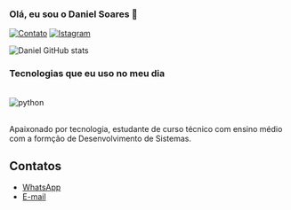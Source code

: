 
### Olá, eu sou o Daniel Soares 🧑

[![Contato](https://img.shields.io/badge/WhatsApp-25D366?style=for-the-badge&logo=whatsapp&logoColor=white)](https://wa.me/5511966020663)
[![Istagram](https://img.shields.io/badge/Instagram-E4405F?style=for-the-badge&logo=instagram&logoColor=white)](https://instagram.com/danielsoares300907)

![Daniel GitHub stats](https://github-readme-stats.vercel.app/api?username=devdani&show_icons=true&theme=onedark)

### Tecnologias que eu uso no meu dia
<div style="display: inline_block"><br/>
  <img align="center" alt="python" src="https://img.shields.io/badge/Python-14354C?style=for-the-badge&logo=python&logoColor=white" />
</div><br/>

Apaixonado por tecnologia, estudante de curso técnico com ensino médio com a formção de Desenvolvimento de Sistemas.

## Contatos
- [WhatsApp](https://wa.me/5511966020663)
- [E-mail](danielsoares300907@gmail.com)
  

